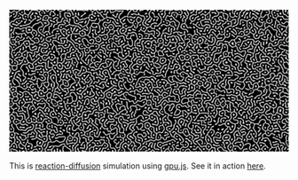 ![reaction-diffusion](https://github.com/laserchicken/reaction_diffusion/raw/master/doc/reaction-diffusion.png)

This is [reaction-diffusion](https://en.wikipedia.org/wiki/Reaction%E2%80%93diffusion_system) simulation using [gpu.js](https://github.com/gpujs/gpu.js). See it in action [here](https://laserchicken.github.io/reaction_diffusion/).
